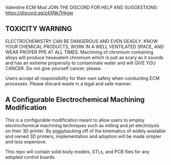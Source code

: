 Valentine ECM Mod
JOIN THE DISCORD FOR HELP AND SUGGESTIONS: https://discord.gg/z4XNk7Hkgw

## TOXICITY WARNING
ELECTROCHEMISTRY CAN BE DANGEROUS AND EVEN DEADLY. KNOW YOUR CHEMICAL PRODUCTS, WORK IN A WELL VENTILATED SPACE, AND WEAR PROPER PPE AT ALL TIMES. Machining of chromium containing alloys will produce hexavalent chromium which is just as scary as it sounds and has an extreme propensity to contaminate water and will GIVE YOU CANCER. Do not give yourself cancer, please.

Users accept all responsibility for their own safety when conducting ECM processes. Please discard waste in a legal and safe manner. 

## A Configurable Electrochemical Machining Modification

  This is a configurable modification meant to allow users to employ electrochemical machining techniques such as milling and jet electrolysis on their 3D printer. By piggybacking off of the kinematics of widely available and owned 3D printers, implementation and adoption will be made simpler and less expensive.
  
  This repo will contain solid body models, STLs, and PCB files for any adopted control boards.
